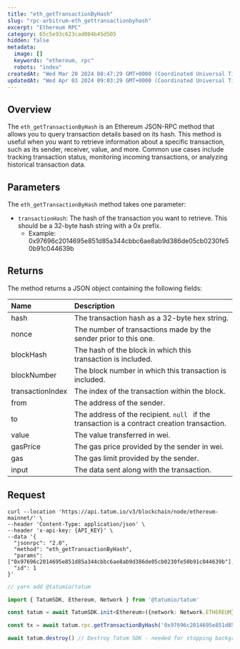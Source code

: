```yaml
---
title: "eth_getTransactionByHash"
slug: "rpc-arbitrum-eth_gettransactionbyhash"
excerpt: "Ethereum RPC"
category: 65c5e93c623cad004b45d505
hidden: false
metadata: 
  image: []
  keywords: "ethereum, rpc"
  robots: "index"
createdAt: "Wed Mar 20 2024 08:47:29 GMT+0000 (Coordinated Universal Time)"
updatedAt: "Wed Apr 03 2024 09:03:29 GMT+0000 (Coordinated Universal Time)"
---
```

## Overview

The `eth_getTransactionByHash` is an Ethereum JSON-RPC method that allows you to query transaction details based on its hash. This method is useful when you want to retrieve information about a specific transaction, such as its sender, receiver, value, and more. Common use cases include tracking transaction status, monitoring incoming transactions, or analyzing historical transaction data.

## Parameters

The `eth_getTransactionByHash` method takes one parameter:

- `transactionHash`:  The hash of the transaction you want to retrieve. This should be a 32-byte hash string with a 0x prefix.
  - Example: 0x97696c2014695e851d85a344cbbc6ae8ab9d386de05cb0230fe50b91c044639b

## Returns

The method returns a JSON object containing the following fields:

| Name             | Description                                                                                  |
| :--------------- | :------------------------------------------------------------------------------------------- |
| hash             | The transaction hash as a 32-byte hex string.                                                |
| nonce            | The number of transactions made by the sender prior to this one.                             |
| blockHash        | The hash of the block in which this transaction is included.                                 |
| blockNumber      | The block number in which this transaction is included.                                      |
| transactionIndex | The index of the transaction within the block.                                               |
| from             | The address of the sender.                                                                   |
| to               | The address of the recipient. `null ` if the transaction is a contract creation transaction. |
| value            | The value transferred in wei.                                                                |
| gasPrice         | The gas price provided by the sender in wei.                                                 |
| gas              | The gas limit provided by the sender.                                                        |
| input            | The data sent along with the transaction.                                                    |

## Request

```curl cURL
curl --location 'https://api.tatum.io/v3/blockchain/node/ethereum-mainnet/' \
--header 'Content-Type: application/json' \
--header 'x-api-key: {API_KEY}' \
--data '{
  "jsonrpc": "2.0",
  "method": "eth_getTransactionByHash",
  "params": ["0x97696c2014695e851d85a344cbbc6ae8ab9d386de05cb0230fe50b91c044639b"],
  "id": 1
}'

```
```typescript JS SDK
// yarn add @tatumio/tatum

import { TatumSDK, Ethereum, Network } from '@tatumio/tatum'

const tatum = await TatumSDK.init<Ethereum>({network: Network.ETHEREUM})

const tx = await tatum.rpc.getTransactionByHash('0x97696c2014695e851d85a344cbbc6ae8ab9d386de05cb0230fe50b91c044639b')

await tatum.destroy() // Destroy Tatum SDK - needed for stopping background jobs
```
